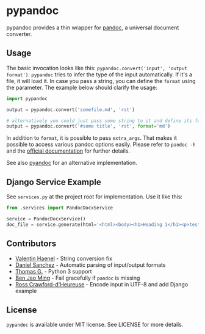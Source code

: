 # pypandoc

pypandoc provides a thin wrapper for [pandoc](http://johnmacfarlane.net/pandoc/), a universal document converter.

## Usage

The basic invocation looks like this: `pypandoc.convert('input', 'output format')`. `pypandoc` tries to infer the type of the input automatically. If it's a file, it will load it. In case you pass a string, you can define the `format` using the parameter. The example below should clarify the usage:

```python
import pypandoc

output = pypandoc.convert('somefile.md', 'rst')

# alternatively you could just pass some string to it and define its format
output = pypandoc.convert('#some title', 'rst', format='md')
```

In addition to `format`, it is possible to pass `extra_args`. That makes it possible to access various pandoc options easily. Please refer to `pandoc -h` and the [official documentation](http://johnmacfarlane.net/pandoc/README.html) for further details.

See also [pyandoc](http://pypi.python.org/pypi/pyandoc/) for an alternative implementation.

## Django Service Example

See `services.py` at the project root for implementation. Use it like this:

```python
from .services import PandocDocxService

service = PandocDocxService()
doc_file = service.generate(html='<html><body><h1>Heading 1</h1><p>testing testing 123</p></body></html>')
```

## Contributors

* [Valentin Haenel](https://github.com/esc) - String conversion fix
* [Daniel Sanchez](https://github.com/ErunamoJAZZ) - Automatic parsing of input/output formats
* [Thomas G.](https://github.com/coldfix) - Python 3 support
* [Ben Jao Ming](https://github.com/benjaoming) - Fail gracefully if `pandoc` is missing
* [Ross Crawford-d'Heureuse](http://github.com/rosscdh) - Encode input in UTF-8 and add Django example

## License

`pypandoc` is available under MIT license. See LICENSE for more details.

